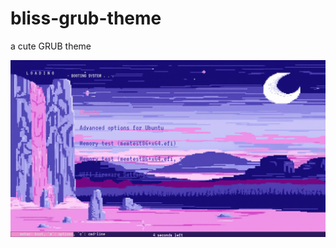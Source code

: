 # bliss-grub-theme
a cute GRUB theme

![Screenshot of theme in 1920x1080 resolution](/screenshots/1920_1080.png)
